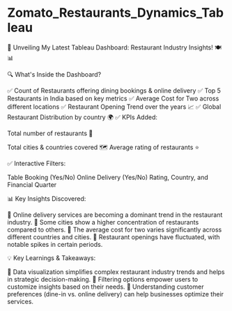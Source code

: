 # Zomato_Restaurants_Dynamics_Tableau
🚀 Unveiling My Latest Tableau Dashboard: Restaurant Industry Insights! 🍽️📊


🔍 What's Inside the Dashboard?

✅ Count of Restaurants offering dining bookings & online delivery
✅ Top 5 Restaurants in India based on key metrics
✅ Average Cost for Two across different locations
✅ Restaurant Opening Trend over the years 📈
✅ Global Restaurant Distribution by country 🌍
✅ KPIs Added:

Total number of restaurants 🏪

Total cities & countries covered 🗺️
Average rating of restaurants ⭐

✅ Interactive Filters:

Table Booking (Yes/No)
Online Delivery (Yes/No)
Rating, Country, and Financial Quarter

📊 Key Insights Discovered:

🔹 Online delivery services are becoming a dominant trend in the restaurant industry.
🔹 Some cities show a higher concentration of restaurants compared to others.
🔹 The average cost for two varies significantly across different countries and cities.
🔹 Restaurant openings have fluctuated, with notable spikes in certain periods.

💡 Key Learnings & Takeaways:

🔸 Data visualization simplifies complex restaurant industry trends and helps in strategic decision-making.
🔸 Filtering options empower users to customize insights based on their needs.
🔸 Understanding customer preferences (dine-in vs. online delivery) can help businesses optimize their services.
